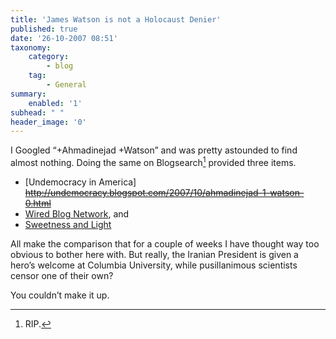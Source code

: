 ```yaml
---
title: 'James Watson is not a Holocaust Denier'
published: true
date: '26-10-2007 08:51'
taxonomy:
    category:
        - blog
    tag:
        - General
summary:
    enabled: '1'
subhead: " "
header_image: '0'
---
```


I Googled “+Ahmadinejad +Watson” and was pretty astounded to find almost nothing. Doing the same on Blogsearch[^1] provided three items. 

- [Undemocracy in America] ~~http://undemocracy.blogspot.com/2007/10/ahmadinejad-1-watson-0.html~~
- [Wired Blog Network](https://www.wired.com/2007/10/british-science/), and
- [Sweetness and Light](https://web.archive.org/web/20101118232932/http://sweetness-light.com/archive/lab-suspends-watson-for-his-thought-crimes)

All make the comparison that for a couple of weeks I have thought way too obvious to bother here with. But really, the Iranian President is given a hero’s welcome at Columbia University, while pusillanimous scientists censor one of their own?

You couldn’t make it up.

[^1]: RIP.